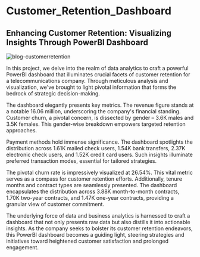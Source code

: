 # Customer_Retention_Dashboard
## Enhancing Customer Retention: Visualizing Insights Through PowerBI Dashboard
![blog-customerretention](https://github.com/Darakshii/Customer_Retention_Dashboard/assets/130299461/1144b8a7-b1b0-4a20-a9cc-864445d70797)


In this project, we delve into the realm of data analytics to craft a powerful PowerBI dashboard that illuminates crucial facets of customer retention for a telecommunications company. Through meticulous analysis and visualization, we've brought to light pivotal information that forms the bedrock of strategic decision-making.

The dashboard elegantly presents key metrics. The revenue figure stands at a notable 16.06 million, underscoring the company's financial standing. Customer churn, a pivotal concern, is dissected by gender – 3.6K males and 3.5K females. This gender-wise breakdown empowers targeted retention approaches.

Payment methods hold immense significance. The dashboard spotlights the distribution across 1.61K mailed check users, 1.54K bank transfers, 2.37K electronic check users, and 1.52K credit card users. Such insights illuminate preferred transaction modes, essential for tailored strategies.

The pivotal churn rate is impressively visualized at 26.54%. This vital metric serves as a compass for customer retention efforts. Additionally, tenure months and contract types are seamlessly presented. The dashboard encapsulates the distribution across 3.88K month-to-month contracts, 1.70K two-year contracts, and 1.47K one-year contracts, providing a granular view of customer commitment.

The underlying force of data and business analytics is harnessed to craft a dashboard that not only presents raw data but also distills it into actionable insights. As the company seeks to bolster its customer retention endeavors, this PowerBI dashboard becomes a guiding light, steering strategies and initiatives toward heightened customer satisfaction and prolonged engagement.
